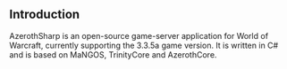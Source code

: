 ## Introduction

AzerothSharp is an open-source game-server application for World of Warcraft, currently supporting the 3.3.5a game version. It is written in C# and is based on MaNGOS, TrinityCore and AzerothCore.
